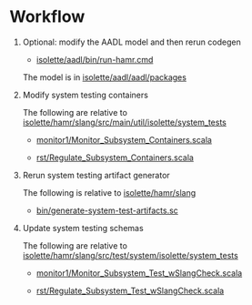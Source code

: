 # Workflow

1. Optional: modify the AADL model and then rerun codegen

    * [isolette/aadl/bin/run-hamr.cmd](isolette/aadl/bin/run-hamr.cmd)
    
    The model is in [isolette/aadl/aadl/packages](isolette/aadl/aadl/packages)

1. Modify system testing containers
  
    The following are relative to [isolette/hamr/slang/src/main/util/isolette/system_tests](isolette/hamr/slang/src/main/util/isolette/system_tests)

    * [monitor1/Monitor_Subsystem_Containers.scala](isolette/hamr/slang/src/main/util/isolette/system_tests/monitor1/Monitor_Subsystem_Containers.scala)

    * [rst/Regulate_Subsystem_Containers.scala](isolette/hamr/slang/src/main/util/isolette/system_tests/rst/Regulate_Subsystem_Containers.scala)

1. Rerun system testing artifact generator

    The following is relative to [isolette/hamr/slang](isolette/hamr/slang)

    * [bin/generate-system-test-artifacts.sc](isolette/hamr/slang/bin/generate-system-test-artifacts.sc)


1. Update system testing schemas

    The following are relative to [isolette/hamr/slang/src/test/system/isolette/system_tests](isolette/hamr/slang/src/test/system/isolette/system_tests)

    * [monitor1/Monitor_Subsystem_Test_wSlangCheck.scala](isolette/hamr/slang/src/test/system/isolette/system_tests/monitor1/Monitor_Subsystem_Test_wSlangCheck.scala)

    * [rst/Regulate_Subsystem_Test_wSlangCheck.scala](isolette/hamr/slang/src/test/system/isolette/system_tests/rst/Regulate_Subsystem_Test_wSlangCheck.scala)


